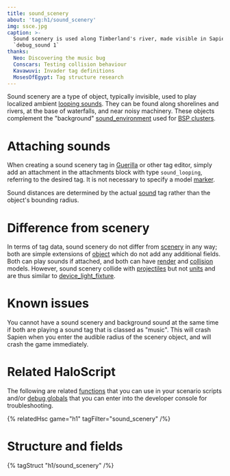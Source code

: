 ```yaml
---
title: sound_scenery
about: 'tag:h1/sound_scenery'
img: ssce.jpg
caption: >-
  Sound scenery is used along Timberland's river, made visible in Sapien using
  `debug_sound 1`
thanks:
  Neo: Discovering the music bug
  Conscars: Testing collision behaviour
  Kavawuvi: Invader tag definitions
  MosesOfEgypt: Tag structure research
---
```

Sound scenery are a type of object, typically invisible, used to play localized ambient [looping sounds](~sound_looping). They can be found along shorelines and rivers, at the base of waterfalls, and near noisy machinery. These objects complement the "background" [sound_environment](~) used for [BSP clusters](~scenario_structure_bsp#clusters-and-cluster-data).

# Attaching sounds
When creating a sound scenery tag in [Guerilla](~h1a-guerilla) or other tag editor, simply add an attachment in the attachments block with type `sound_looping`, referring to the desired tag. It is not necessary to specify a model [marker](~gbxmodel#markers).

Sound distances are determined by the actual [sound](~) tag rather than the object's bounding radius.

# Difference from scenery
In terms of tag data, sound scenery do not differ from [scenery](~) in any way; both are simple extensions of [object](~) which do not add any additional fields. Both can play sounds if attached, and both can have [render](~gbxmodel) and [collision](~model_collision_geometry) models. However, sound scenery collide with [projectiles](~projectile) but not [units](~unit) and are thus similar to [device_light_fixture](~).

# Known issues
You cannot have a sound scenery and background sound at the same time if both are playing a sound tag that is classed as "music". This will crash Sapien when you enter the audible radius of the scenery object, and will crash the game immediately.

# Related HaloScript
The following are related [functions](~scripting#functions) that you can use in your scenario scripts and/or [debug globals](~scripting#external-globals) that you can enter into the developer console for troubleshooting.

{% relatedHsc game="h1" tagFilter="sound_scenery" /%}

# Structure and fields

{% tagStruct "h1/sound_scenery" /%}
